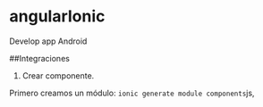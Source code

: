 # angularIonic
Develop app Android

##Integraciones 

1. Crear componente.

  Primero creamos un módulo:
    ```ionic generate module components```js,
